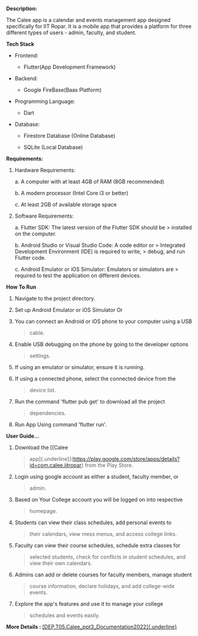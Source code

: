  **Description:**

The Calee app is a calendar and events management app designed
specifically for IIT Ropar. It is a mobile app that provides a platform
for three different types of users - admin, faculty, and student.

**Tech Stack**

-   Frontend:

    -   Flutter(App Development Framework)

-   Backend:

    -   Google FireBase(Baas Platform)

-   Programming Language:

    -   Dart

-   Database:

    -   Firestore Database (Online Database)

    -   SQLite (Local Database)

**Requirements:**

1)  Hardware Requirements:

    a.  A computer with at least 4GB of RAM (8GB recommended)

    b.  A modern processor (Intel Core i3 or better)

    c.  At least 2GB of available storage space

2)  Software Requirements:

    a.  Flutter SDK: The latest version of the Flutter SDK should be
        > installed on the computer.

    b.  Android Studio or Visual Studio Code: A code editor or
        > Integrated Development Environment (IDE) is required to write,
        > debug, and run Flutter code.

    c.  Android Emulator or iOS Simulator: Emulators or simulators are
        > required to test the application on different devices.

**How To Run**

1)  Navigate to the project directory.

2)  Set up Android Emulator or iOS Simulator Or

3)  You can connect an Android or iOS phone to your computer using a USB
    > cable.

4)  Enable USB debugging on the phone by going to the developer options
    > settings.

5)  If using an emulator or simulator, ensure it is running.

6)  If using a connected phone, select the connected device from the
    > device list.

7)  Run the command 'flutter pub get' to download all the project
    > dependencies.

8)  Run App Using command 'flutter run'.

**User Guide\...**

1.  Download the [[Calee
    > app]{.underline}](https://play.google.com/store/apps/details?id=com.calee.iitropar)
    > from the Play Store.

2.  Login using google account as either a student, faculty member, or
    > admin.

3.  Based on Your College account you will be logged on into respective
    > homepage.

4.  Students can view their class schedules, add personal events to
    > their calendars, view mess menus, and access college links.

5.  Faculty can view their course schedules, schedule extra classes for
    > selected students, check for conflicts in student schedules, and
    > view their own calendars.

6.  Admins can add or delete courses for faculty members, manage student
    > course information, declare holidays, and add college-wide events.

7.  Explore the app\'s features and use it to manage your college
    > schedules and events easily.

**More Details :**
[[DEP.T05.Calee_ppt3_Documentation2022]{.underline}](https://docs.google.com/presentation/d/1eZIDpbemzWo93SkmN79nIsC7fwTeIO3_zcEaPDjzUg8/edit?usp=sharing)
